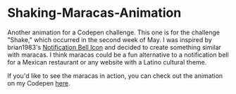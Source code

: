 # Shaking-Maracas-Animation
<p>Another animation for a Codepen challenge. This one is for the challenge "Shake," which occurred in the second week of May. I was inspired by brian1983's <a href="https://codepen.io/brian1983/full/eYNzZEP">Notification Bell Icon</a> and decided to create something similar with maracas. I think maracas could be a fun alternative to a notification bell for a Mexican restaurant or any website with a Latino cultural theme.</p>
If you'd like to see the maracas in action, you can check out the animation on my Codepen <a href="https://codepen.io/TurtleQueenCoding/full/abqqxPg">here</a>.
